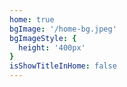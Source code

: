 ```yaml
---
home: true
bgImage: '/home-bg.jpeg'
bgImageStyle: {
  height: '400px'
}
isShowTitleInHome: false
---
```

